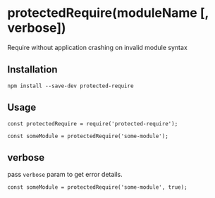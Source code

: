 # protectedRequire(moduleName [, verbose])
Require without application crashing on invalid module syntax


## Installation
```
npm install --save-dev protected-require
```


## Usage
```
const protectedRequire = require('protected-require');

const someModule = protectedRequire('some-module');
```


## verbose
pass `verbose` param to get error details.
```
const someModule = protectedRequire('some-module', true);
```